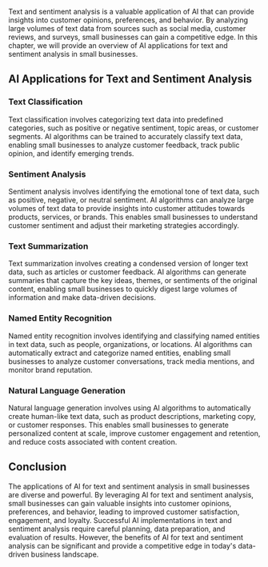 

Text and sentiment analysis is a valuable application of AI that can provide insights into customer opinions, preferences, and behavior. By analyzing large volumes of text data from sources such as social media, customer reviews, and surveys, small businesses can gain a competitive edge. In this chapter, we will provide an overview of AI applications for text and sentiment analysis in small businesses.

AI Applications for Text and Sentiment Analysis
-----------------------------------------------

### Text Classification

Text classification involves categorizing text data into predefined categories, such as positive or negative sentiment, topic areas, or customer segments. AI algorithms can be trained to accurately classify text data, enabling small businesses to analyze customer feedback, track public opinion, and identify emerging trends.

### Sentiment Analysis

Sentiment analysis involves identifying the emotional tone of text data, such as positive, negative, or neutral sentiment. AI algorithms can analyze large volumes of text data to provide insights into customer attitudes towards products, services, or brands. This enables small businesses to understand customer sentiment and adjust their marketing strategies accordingly.

### Text Summarization

Text summarization involves creating a condensed version of longer text data, such as articles or customer feedback. AI algorithms can generate summaries that capture the key ideas, themes, or sentiments of the original content, enabling small businesses to quickly digest large volumes of information and make data-driven decisions.

### Named Entity Recognition

Named entity recognition involves identifying and classifying named entities in text data, such as people, organizations, or locations. AI algorithms can automatically extract and categorize named entities, enabling small businesses to analyze customer conversations, track media mentions, and monitor brand reputation.

### Natural Language Generation

Natural language generation involves using AI algorithms to automatically create human-like text data, such as product descriptions, marketing copy, or customer responses. This enables small businesses to generate personalized content at scale, improve customer engagement and retention, and reduce costs associated with content creation.

Conclusion
----------

The applications of AI for text and sentiment analysis in small businesses are diverse and powerful. By leveraging AI for text and sentiment analysis, small businesses can gain valuable insights into customer opinions, preferences, and behavior, leading to improved customer satisfaction, engagement, and loyalty. Successful AI implementations in text and sentiment analysis require careful planning, data preparation, and evaluation of results. However, the benefits of AI for text and sentiment analysis can be significant and provide a competitive edge in today's data-driven business landscape.
